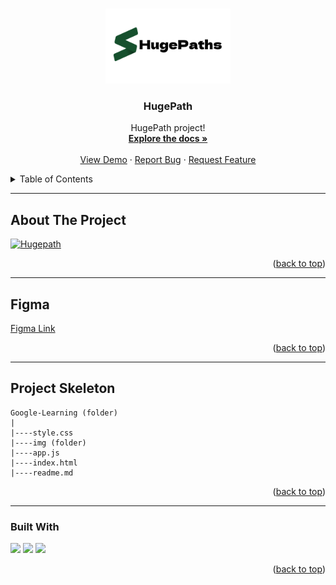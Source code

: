 


<a name="readme-top"></a>

 
<!-- PROJECT LOGO -->
<br />
<div align="center">
  <a href="https://github.com/ibrsec/Hugepath/">
    <img src="img/logo.png" alt="Logo" width="200" >
  </a>

  <h3 align="center">HugePath</h3>

  <p align="center">
    HugePath project!
    <br />
    <a href="https://github.com/ibrsec/Hugepath"><strong>Explore the docs »</strong></a>
    <br />
    <br />
    <a href="https://ibrsec.github.io/Hugepath/">View Demo</a>
    ·
    <a href="https://github.com/ibrsec/Hugepath/issues">Report Bug</a>
    ·
    <a href="https://github.com/ibrsec/Hugepath/issues">Request Feature</a>
  </p>
</div>



<!-- TABLE OF CONTENTS -->
<details>
  <summary>Table of Contents</summary>
  <ol>
    <li><a href="#about-the-project">About The Project</a></li>
     <li><a href="#figma">Figma</a></li>
     <li><a href="#project-skeleton">Project Skeleton</a></li>
     <li><a href="#built-with">Built With</a></li>
    <!-- <li>
      <a href="#getting-started">Getting Started</a>
      <ul>
        <li><a href="#prerequisites">Prerequisites</a></li>
        <li><a href="#installation">Installation</a></li>
      </ul>
    </li>
    <li><a href="#usage">Usage</a></li>
    <li><a href="#roadmap">Roadmap</a></li>
    <li><a href="#contributing">Contributing</a></li>
    <li><a href="#license">License</a></li>
    <li><a href="#contact">Contact</a></li>
    <li><a href="#acknowledgments">Acknowledgments</a></li> -->
  </ol>
</details>


---

<!-- ABOUT THE PROJECT -->
## About The Project

[![Hugepath](./img/p.gif)](https://ibrsec.github.io/Hugepath/)



<p align="right">(<a href="#readme-top">back to top</a>)</p>

---

## Figma 

<a href="https://www.figma.com/file/Vr84CxMXaHMHNkBHRd1npy/formula-1-latest-news-grid?type=design&node-id=0%3A1&mode=design&t=xgNGLbR67aWpwaVJ-1">Figma Link</a>

<p align="right">(<a href="#readme-top">back to top</a>)</p>


---

## Project Skeleton 

```
Google-Learning (folder)
|
|----style.css       
|----img (folder)  
|----app.js            
|----index.html
|----readme.md
```

<p align="right">(<a href="#readme-top">back to top</a>)</p>

---

### Built With


<!-- https://dev.to/envoy_/150-badges-for-github-pnk  search skills-->

 <img src="https://img.shields.io/badge/HTML-239120?style=for-the-badge&logo=html5&logoColor=white">
 <img src="https://img.shields.io/badge/CSS-239120?&style=for-the-badge&logo=css3&logoColor=white&color=red"> 
 <img src="https://img.shields.io/badge/JavaScript-F7DF1E?style=for-the-badge&logo=javascript&logoColor=black"> 




<p align="right">(<a href="#readme-top">back to top</a>)</p>




